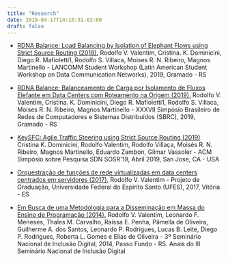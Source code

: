 ```yaml
---
title: "Research"
date: 2019-04-17T14:10:31-03:00
draft: false
---
```


- [RDNA Balance: Load Balancing by Isolation of Elephant Flows using Strict Source Routing (2019).](https://www.google.com.br) Rodolfo V. Valentim, Cristina. K. Dominicini, Diego R. Mafioletti1, Rodolfo S. Villaca, Moises R. N. Ribeiro, Magnos Martinello - LANCOMM Student Workshop (Latin American Student Workshop on Data Communication Networks), 2019, Gramado - RS

- [RDNA Balance: Balanceamento de Carga por Isolamento de Fluxos Elefante em Data Centers com Roteamento na Origem (2019).](https://www.google.com.br) Rodolfo V. Valentim, Cristina. K. Dominicini, Diego R. Mafioletti1, Rodolfo S. Villaca, Moises R. N. Ribeiro, Magnos Martinello - XXXVII Simpósio Brasileiro de Redes de Computadores e Sistemas Distribuídos (SBRC), 2019, Gramado - RS

- [KeySFC: Agile Traffic Steering using Strict Source Routing (2019)](https://www.google.com.br) Cristina K. Dominicini, Rodolfo Valentim, Rodolfo Villaça, Moisés R. N. Ribeiro, Magnos Martinello, Eduardo Zambon, Gilmar Vassoler - ACM Simpósio sobre Pesquisa SDN SOSR'19, Abril 2019, San Jose, CA - USA

- [Orquestração de funções de rede virtualizadas em data centers centrados em servidores (2017).](https://www.google.com.br) Rodolfo V. Valentim - Projeto de Graduação, Universidade Federal do Espírito Santo (UFES), 2017, Vitória - ES

- [Em Busca de uma Metodologia para a Disseminação em Massa do Ensino de Programação (2014).](http://senid.upf.br/2016/index.php/anais-do-evento) Rodolfo V. Valentim, Leonardo F. Meneses, Thales M. Carvalho, Raissa E. Penha, Pâmella de Oliveira, Guilherme A. dos Santos, Leonardo P. Rodrigues, Lucas B. Leite, Diego P. Rodrigues, Roberta L. Gomes e Elias de Oliveira - 3º Seminário Nacional de Inclusão Digital, 2014, Passo Fundo - RS. Anais do III Seminário Nacional de Inclusão Digital
